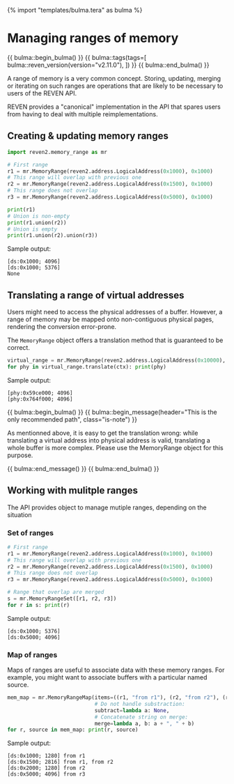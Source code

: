 {% import "templates/bulma.tera" as bulma %}

# Managing ranges of memory

{{ bulma::begin_bulma() }}
{{ bulma::tags(tags=[
    bulma::reven_version(version="v2.11.0"),
    ])
}}
{{ bulma::end_bulma() }}

A range of memory is a very common concept. Storing, updating, merging or iterating on such ranges are operations that are likely to be necessary to users of the REVEN API. 

REVEN provides a "canonical" implementation in the API that spares users from having to deal with multiple reimplementations.

## Creating & updating memory ranges

```py
import reven2.memory_range as mr

# First range
r1 = mr.MemoryRange(reven2.address.LogicalAddress(0x1000), 0x1000)
# This range will overlap with previous one
r2 = mr.MemoryRange(reven2.address.LogicalAddress(0x1500), 0x1000)
# This range does not overlap
r3 = mr.MemoryRange(reven2.address.LogicalAddress(0x5000), 0x1000)

print(r1)
# Union is non-empty
print(r1.union(r2))
# Union is empty
print(r1.union(r2).union(r3))
```

Sample output:

```
[ds:0x1000; 4096]
[ds:0x1000; 5376]
None
```

## Translating a range of virtual addresses

Users might need to access the physical addresses of a buffer. However, a range of memory may be mapped onto non-contiguous physical pages, rendering the conversion error-prone.

The `MemoryRange` object offers a translation method that is guaranteed to be correct.

```py
virtual_range = mr.MemoryRange(reven2.address.LogicalAddress(0x10000), 0x2000)
for phy in virtual_range.translate(ctx): print(phy)
```

Sample output:

```
[phy:0x59ce000; 4096]
[phy:0x764f000; 4096]
```


{{ bulma::begin_bulma() }}
{{ bulma::begin_message(header="This is the only recommended path", class="is-note") }}
<p>
    As mentionned above, it is easy to get the translation wrong: while translating a virtual address into physical address is valid, translating a whole buffer is more complex. Please use the MemoryRange object for this purpose.
</p>
{{ bulma::end_message() }}
{{ bulma::end_bulma() }}

## Working with mulitple ranges

The API provides object to manage mutiple ranges, depending on the situation

### Set of ranges

```py
# First range
r1 = mr.MemoryRange(reven2.address.LogicalAddress(0x1000), 0x1000)
# This range will overlap with previous one
r2 = mr.MemoryRange(reven2.address.LogicalAddress(0x1500), 0x1000)
# This range does not overlap
r3 = mr.MemoryRange(reven2.address.LogicalAddress(0x5000), 0x1000)

# Range that overlap are merged
s = mr.MemoryRangeSet([r1, r2, r3])
for r in s: print(r)
```

Sample output:

```
[ds:0x1000; 5376]
[ds:0x5000; 4096]
```
### Map of ranges

Maps of ranges are useful to associate data with these memory ranges. For example, you might want to associate buffers with a particular named source.

```py
mem_map = mr.MemoryRangeMap(items=((r1, "from r1"), (r2, "from r2"), (r3, "from r3")),
                            # Do not handle substraction:
                            subtract=lambda a: None,        
                            # Concatenate string on merge:
                            merge=lambda a, b: a + ", " + b)
for r, source in mem_map: print(r, source)
```

Sample output:

```
[ds:0x1000; 1280] from r1
[ds:0x1500; 2816] from r1, from r2
[ds:0x2000; 1280] from r2
[ds:0x5000; 4096] from r3
```
